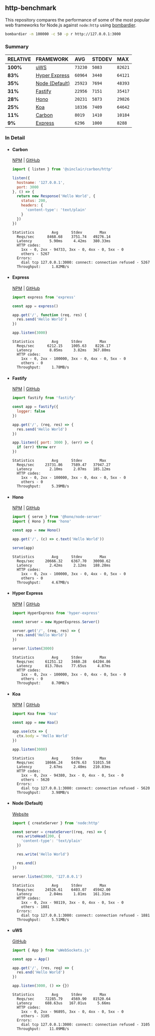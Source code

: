 ## http-benchmark

This repository compares the performance of some of the most popular web frameworks for Node.js against `node:http` using [bombardier](https://github.com/codesenberg/bombardier).

```bash
bombardier -n 100000 -c 50 -p r http://127.0.0.1:3000
```

### Summary

| RELATIVE | FRAMEWORK | AVG | STDDEV | MAX |
| :--- | :--- | :--- | :--- | :--- |
| **100%** | [uWS](#uws) | `73230` | `5083` | `82621` |
| **83%** | [Hyper Express](#hyper-express) | `60964` | `3440` | `64121` |
| **35%** | [Node (Default)](#node-default) | `25923` | `7694` | `48393` |
| **31%** | [Fastify](#fastify) | `22956` | `7151` | `35417` |
| **28%** | [Hono](#hono) | `20231` | `5873` | `29826` |
| **25%** | [Koa](#koa) | `18336` | `7409` | `64642` |
| **11%** | [Carbon](#carbon) | `8019` | `1410` | `10184` |
| **9%** | [Express](#express) | `6296` | `1000` | `8288` |


### In Detail

- #### Carbon
  [NPM](https://npmjs.com/@sinclair/carbon) | [GitHub](https://github.com/sinclairzx81/carbon)
  ```js
  import { listen } from '@sinclair/carbon/http'

  listen({
    hostname: '127.0.0.1',
    port: 3000
  }, () => {
    return new Response('Hello World', {
      status: 200,
      headers: {
        'content-type': 'text/plain'
      }
    })
  })
  ```

  ```
  Statistics        Avg      Stdev        Max
    Reqs/sec      8468.68    3751.74   49276.14
    Latency        5.90ms     4.42ms   380.33ms
    HTTP codes:
      1xx - 0, 2xx - 94733, 3xx - 0, 4xx - 0, 5xx - 0
      others - 5267
    Errors:
      dial tcp 127.0.0.1:3000: connect: connection refused - 5267
    Throughput:     1.82MB/s
  ```

- #### Express
  [NPM](https://npmjs.com/express) | [GitHub](https://github.com/expressjs/express)
  ```js
  import express from 'express'

  const app = express()

  app.get('/', function (req, res) {
    res.send('Hello World')
  })

  app.listen(3000)
  ```

  ```
  Statistics        Avg      Stdev        Max
    Reqs/sec      6212.15    1005.63    8226.17
    Latency        8.05ms     3.82ms   367.80ms
    HTTP codes:
      1xx - 0, 2xx - 100000, 3xx - 0, 4xx - 0, 5xx - 0
      others - 0
    Throughput:     1.78MB/s
  ```

- #### Fastify
  [NPM](https://npmjs.com/fastify) | [GitHub](https://github.com/fastify/fastify)
  ```js
  import fastify from 'fastify'

  const app = fastify({
    logger: false
  })

  app.get('/', (req, res) => {
    res.send('Hello World')
  })

  app.listen({ port: 3000 }, (err) => {
    if (err) throw err
  })
  ```

  ```
  Statistics        Avg      Stdev        Max
    Reqs/sec     23731.86    7589.47   37947.27
    Latency        2.10ms     2.07ms   185.12ms
    HTTP codes:
      1xx - 0, 2xx - 100000, 3xx - 0, 4xx - 0, 5xx - 0
      others - 0
    Throughput:     5.39MB/s
  ```

- #### Hono
  [NPM](https://npmjs.com/hono) | [GitHub](https://github.com/honojs/hono)
  ```js
  import { serve } from '@hono/node-server'
  import { Hono } from 'hono'

  const app = new Hono()

  app.get('/', (c) => c.text('Hello World'))

  serve(app)
  ```

  ```
  Statistics        Avg      Stdev        Max
    Reqs/sec     20666.32    6367.70   30098.62
    Latency        2.42ms     2.12ms   188.28ms
    HTTP codes:
      1xx - 0, 2xx - 100000, 3xx - 0, 4xx - 0, 5xx - 0
      others - 0
    Throughput:     4.67MB/s
  ```

- #### Hyper Express
  [NPM](https://npmjs.com/hyper-express) | [GitHub](https://github.com/kartikk221/hyper-express)
  ```js
  import HyperExpress from 'hyper-express'

  const server = new HyperExpress.Server()

  server.get('/', (req, res) => {
    res.send('Hello World')
  })

  server.listen(3000)
  ```

  ```
  Statistics        Avg      Stdev        Max
    Reqs/sec     61251.12    3460.28   64204.86
    Latency      813.78us    77.65us     4.87ms
    HTTP codes:
      1xx - 0, 2xx - 100000, 3xx - 0, 4xx - 0, 5xx - 0
      others - 0
    Throughput:     8.70MB/s
  ```

- #### Koa
  [NPM](https://npmjs.com/koa) | [GitHub](https://github.com/koajs/koa)
  ```js
  import Koa from 'koa'

  const app = new Koa()

  app.use(ctx => {
    ctx.body = 'Hello World'
  })

  app.listen(3000)
  ```

  ```
  Statistics        Avg      Stdev        Max
    Reqs/sec     18666.24    6476.63   51015.58
    Latency        2.67ms     2.40ms   210.83ms
    HTTP codes:
      1xx - 0, 2xx - 94380, 3xx - 0, 4xx - 0, 5xx - 0
      others - 5620
    Errors:
      dial tcp 127.0.0.1:3000: connect: connection refused - 5620
    Throughput:     3.98MB/s
  ```

- #### Node (Default)
  [Website](https://nodejs.org/api/http.html)
  ```js
  import { createServer } from 'node:http'

  const server = createServer((req, res) => {
    res.writeHead(200, {
      'content-type': 'text/plain'
    })

    res.write('Hello World')

    res.end()
  })

  server.listen(3000, '127.0.0.1')
  ```

  ```
  Statistics        Avg      Stdev        Max
    Reqs/sec     24526.61    6403.07   45942.00
    Latency        2.04ms     1.81ms   161.31ms
    HTTP codes:
      1xx - 0, 2xx - 98119, 3xx - 0, 4xx - 0, 5xx - 0
      others - 1881
    Errors:
      dial tcp 127.0.0.1:3000: connect: connection refused - 1881
    Throughput:     5.51MB/s
  ```

- #### uWS
  [GitHub](https://github.com/uNetworking/uWebSockets.js)
  ```js
  import { App } from 'uWebSockets.js'

  const app = App()

  app.get('/', (res, req) => {
    res.end('Hello World')
  })

  app.listen(3000, () => {})
  ```

  ```
  Statistics        Avg      Stdev        Max
    Reqs/sec     72285.79    4569.90   81520.64
    Latency      688.63us   167.01us     5.66ms
    HTTP codes:
      1xx - 0, 2xx - 96895, 3xx - 0, 4xx - 0, 5xx - 0
      others - 3105
    Errors:
      dial tcp 127.0.0.1:3000: connect: connection refused - 3105
    Throughput:    11.09MB/s
  ```


